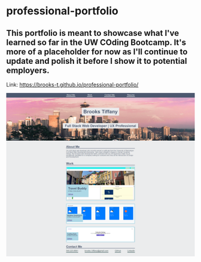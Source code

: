 # professional-portfolio

## This portfolio is meant to showcase what I've learned so far in the UW COding Bootcamp. It's more of a placeholder for now as I'll continue to update and polish it before I show it to potential employers.

Link: https://brooks-t.github.io/professional-portfolio/

![screenshot of my professional portfolio](./assets/img/screenshot.png)

